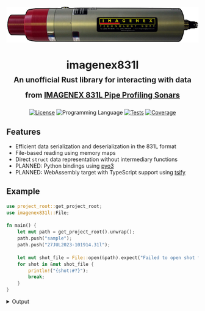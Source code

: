 <div align="center">
    <br>
    <img 
        src=".github/assets/831L-transparent.png" 
        alt="IMAGENEX Model 831L Pipe Profiling Sonar"
    >
    <h1>
        imagenex831l<br>
        <sup><sub>
            An unofficial Rust library for interacting with data from
            <a href="https://imagenex.com/products/831l-pipe-profiling">            
                IMAGENEX 831L Pipe Profiling Sonars
            </a>
        </sub></sup>
    </h1>

[![License][shield-license]][url-license]
![Programming Language][shield-language]
[![Tests][shield-tests]][url-tests]
[![Coverage][shield-codecov]][url-codecov]

</div>

## Features
- Efficient data serialization and deserialization in the 831L format
- File-based reading using memory maps
- Direct `struct` data representation without intermediary functions
- PLANNED: Python bindings using [pyo3](https://github.com/PyO3/pyo3)
- PLANNED: WebAssembly target with TypeScript support using [tsify](https://github.com/madonoharu/tsify)

## Example
```rust
use project_root::get_project_root;
use imagenex831l::File;

fn main() {
    let mut path = get_project_root().unwrap();
    path.push("sample");
    path.push("27JUL2023-101914.31l");

    let mut shot_file = File::open(&path).expect("Failed to open shot file for reading");
    for shot in &mut shot_file {
        println!("{shot:#?}");
        break;
    }    
}
```
<details>
<summary>Output</summary>

```
Shot {
    header: FileHeader {
        data_size_index: X250Bytes,
        total_length: 512,
        data_length: 283,
        datetime: 2023-07-27T10:19:19.690Z,
        sensor_available: NotPresent,
        motion: MotionConfig {
            direction: Clockwise,
            transducer: Up,
            mode: Polar,
            step_size: Fast,
        },
        start_gain: 6,
        sector_size: 360,
        train_angle: 360,
        range_code: X1m,
        absorption: 1.7,
        config: Config {
            profile_grid: Off,
            zero: Up,
            data_bits: X14Bits,
            logf: X20dB,
        },
        pulse_length: 100,
        sound_velocity: 1500.0,
        operating_frequency: 8,
        real_time_prf: 189.47,
        sensor_information: SensorInformation {
            pitch_valid: true,
            roll_valid: true,
            distance_valid: true,
        },
        pitch: 0.0,
        roll: 0.0,
        distance: 0.0,
    },
    sonar_return: SonarReturn {
        header: SonarReturnHeader {
            magic: IMX,
            sonar_type: Scanning,
            status: SonarReturnStatus {
                range_error: true,
                frequency_error: false,
                internal_sensor_error: false,
                calibration_error: false,
                switches_accepted: false,
            },
            head_position: HeadPosition {
                angle: 93.600006,
                direction: Clockwise,
            },
            range_index: X1m,
            profile_range: 0.02,
            data_length: 250,
            roll_angle: Angle {
                angle: -65.25,
                new_data: true,
                error_alarm: false,
            },
            pitch_angle: Angle {
                angle: 11.75,
                new_data: false,
                error_alarm: false,
            },
            roll_acceleration: Acceleration {
                acceleration: -907.95667,
                new_data: true,
                error_alarm: false,
            },
            pitch_acceleration: Acceleration {
                acceleration: 203.8569,
                new_data: true,
                error_alarm: false,
            },
        },
        data: [ /* DATA HERE */  ],
        termination_byte: 252,
    },
}
```

</details>

[shield-license]: https://img.shields.io/github/license/johnlettman/imagenex831l?style=for-the-badge
[url-license]: ./LICENSE

[shield-language]: https://img.shields.io/github/languages/top/johnlettman/imagenex831l?style=for-the-badge

[shield-tests]: https://img.shields.io/github/actions/workflow/status/johnlettman/imagenex831l/ci.yaml?style=for-the-badge&label=tests
[url-tests]: https://github.com/johnlettman/imagenex831l/actions/workflows/ci.yaml

[shield-codecov]: https://img.shields.io/codecov/c/github/johnlettman/imagenex831l?style=for-the-badge
[url-codecov]: https://app.codecov.io/gh/johnlettman/imagenex831l
